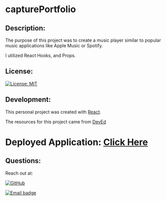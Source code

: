 # capturePortfolio

## Description:

The purpose of this project was to create a music player similar to popular music applications like Apple Music or Spotify.

I utilized React Hooks, and Props.

## License:

[![License: MIT](https://img.shields.io/badge/License-MIT-red.svg)](https://jasper-abarquez.mit-license.org)

## Development:

This personal project was created with [React](https://github.com/facebook/create-react-app).

The resources for this project came from [DevEd](https://developedbyed.com/)




# Deployed Application: [Click Here](https://kuyajasper.github.io/capturePortfolio/)


## Questions:

Reach out at:

[![GitHub](https://img.shields.io/badge/GitHub-100000?style=for-the-badge&logo=github&logoColor=white)](https://github.com/KuyaJasper)

[![Email badge](https://img.shields.io/badge/Email-abarquezj1@gmail.com-red.svg)](mailto:abarquezj1@gmail.com)
